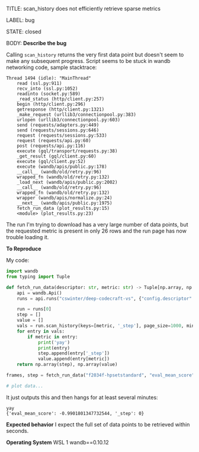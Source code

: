 TITLE:
scan_history does not efficiently retrieve sparse metrics

LABEL:
bug

STATE:
closed

BODY:
**Describe the bug**

Calling `scan_history` returns the very first data point but doesn't seem to make any subsequent progress.
Script seems to be stuck in wandb networking code, sample stacktrace:

```
Thread 1494 (idle): "MainThread"
    read (ssl.py:911)
    recv_into (ssl.py:1052)
    readinto (socket.py:589)
    _read_status (http/client.py:257)
    begin (http/client.py:296)
    getresponse (http/client.py:1321)
    _make_request (urllib3/connectionpool.py:383)
    urlopen (urllib3/connectionpool.py:603)
    send (requests/adapters.py:449)
    send (requests/sessions.py:646)
    request (requests/sessions.py:533)
    request (requests/api.py:60)
    post (requests/api.py:116)
    execute (gql/transport/requests.py:38)
    _get_result (gql/client.py:60)
    execute (gql/client.py:52)
    execute (wandb/apis/public.py:178)
    __call__ (wandb/old/retry.py:96)
    wrapped_fn (wandb/old/retry.py:132)
    _load_next (wandb/apis/public.py:2002)
    __call__ (wandb/old/retry.py:96)
    wrapped_fn (wandb/old/retry.py:132)
    wrapper (wandb/apis/normalize.py:24)
    __next__ (wandb/apis/public.py:1975)
    fetch_run_data (plot_results.py:15)
    <module> (plot_results.py:23)
```

The run I'm trying to download has a very large number of data points, but the requested metric is present in only 26 rows and the run page has now trouble loading it.

**To Reproduce**

My code:

```python
import wandb
from typing import Tuple

def fetch_run_data(descriptor: str, metric: str) -> Tuple[np.array, np.array]:
    api = wandb.Api()
    runs = api.runs("cswinter/deep-codecraft-vs", {"config.descriptor": descriptor})

    run = runs[0]
    step = []
    value = []
    vals = run.scan_history(keys=[metric, '_step'], page_size=1000, min_step=None, max_step=None)
    for entry in vals:
        if metric in entry:
            print('yay')
            print(entry)
            step.append(entry['_step'])
            value.append(entry[metric])
    return np.array(step), np.array(value)

frames, step = fetch_run_data("f2034f-hpsetstandard", "eval_mean_score")

# plot data...
```

It just outputs this and then hangs for at least several minutes:

```
yay
{'eval_mean_score': -0.9901801347732544, '_step': 0}
```

**Expected behavior**
I expect the full set of data points to be retrieved within seconds.

**Operating System**
WSL 1
wandb==0.10.12

